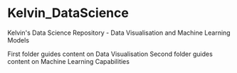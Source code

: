 # Kelvin_DataScience
Kelvin's Data Science Repository - Data Visualisation and Machine Learning Models

First folder guides content on Data Visualisation
Second folder guides content on Machine Learning Capabilities
